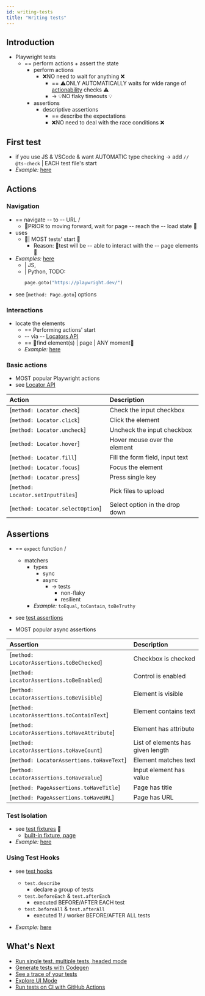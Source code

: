 ```yaml
---
id: writing-tests
title: "Writing tests"
---
```

## Introduction

* Playwright tests
  * == perform actions + assert the state
    * perform actions
      * ❌NO need to wait for anything ❌
        * == ⚠️ONLY AUTOMATICALLY waits for wide range of [actionability](../../actionability.md) checks ⚠️
        * -> 💡NO flaky timeouts 💡
    * assertions
      * descriptive assertions
        * == describe the expectations
        * ❌NO need to deal with the race conditions ❌

## First test

* if you use JS & VSCode & want AUTOMATIC type checking -> add `// @ts-check` | EACH test file's start
* _Example:_ [here](/examples/initFromProjectRoot/tests/example.spec.ts)

## Actions

### Navigation

* == navigate -- to -- URL /
  * 👀PRIOR to moving forward, wait for page -- reach the -- load state 👀
* uses
  * 👀| MOST tests' start 👀
    * Reason: 🧠test will be -- able to interact with the -- page elements 🧠
* _Examples:_ [here](/examples/initFromProjectRoot/tests/example.spec.ts)
  * | JS,
  * | Python, TODO:
    ```python
    page.goto("https://playwright.dev/")
    ```
* see [`method: Page.goto`] options

### Interactions

* locate the elements
  * == Performing actions' start
  * -- via -- [Locators API](../../locators.md)
  * == 👀find element(s) | page | ANY moment👀
  * _Example:_ [here](/examples/initFromProjectRoot/tests/example.spec.ts)

### Basic actions

* MOST popular Playwright actions
* see [Locator API](../../api/class-locator.md)

| Action | Description |
| :- | :- |
| [`method: Locator.check`] | Check the input checkbox |
| [`method: Locator.click`] | Click the element |
| [`method: Locator.uncheck`] | Uncheck the input checkbox |
| [`method: Locator.hover`] | Hover mouse over the element |
| [`method: Locator.fill`] | Fill the form field, input text |
| [`method: Locator.focus`] | Focus the element |
| [`method: Locator.press`] | Press single key |
| [`method: Locator.setInputFiles`] | Pick files to upload |
| [`method: Locator.selectOption`] | Select option in the drop down |

## Assertions

* == `expect` function /
  * matchers
    * types
      * sync
      * async
        * -> tests
          * non-flaky
          * resilient
    * _Example:_ `toEqual`, `toContain`, `toBeTruthy`
* see [test assertions](./test-assertions.md)

* MOST popular async assertions

| Assertion | Description |
| :- | :- |
| [`method: LocatorAssertions.toBeChecked`] | Checkbox is checked |
| [`method: LocatorAssertions.toBeEnabled`] | Control is enabled |
| [`method: LocatorAssertions.toBeVisible`] | Element is visible |
| [`method: LocatorAssertions.toContainText`] | Element contains text |
| [`method: LocatorAssertions.toHaveAttribute`] | Element has attribute |
| [`method: LocatorAssertions.toHaveCount`] | List of elements has given length |
| [`method: LocatorAssertions.toHaveText`] | Element matches text |
| [`method: LocatorAssertions.toHaveValue`] | Input element has value |
| [`method: PageAssertions.toHaveTitle`] | Page has title |
| [`method: PageAssertions.toHaveURL`] | Page has URL |

### Test Isolation

* see [test fixtures](./test-fixtures.md) 👀
  * [built-in fixture, page](./test-fixtures.md#built-in)
* _Example:_ [here](/examples/initFromProjectRoot/tests/example.spec.ts)

### Using Test Hooks

* see [test hooks](./api/class-test.md)
  * `test.describe`
    * declare a group of tests
  * `test.beforeEach` & `test.afterEach`
    * executed BEFORE/AFTER EACH test
  * `test.beforeAll` & `test.afterAll`
    * executed 1! / worker BEFORE/AFTER ALL tests

* _Example:_ [here](/examples/initFromProjectRoot/tests/example.spec.ts)

## What's Next

- [Run single test, multiple tests, headed mode](./running-tests.md)
- [Generate tests with Codegen](../Generating%20tests/codegen-intro.md)
- [See a trace of your tests](./trace-viewer-intro.md)
- [Explore UI Mode](./test-ui-mode.md)
- [Run tests on CI with GitHub Actions](../CI%20GitHub%20Actions/ci-intro.md)

